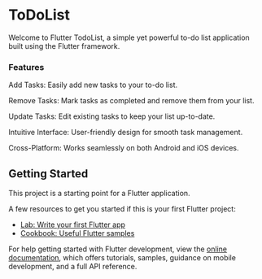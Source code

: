 # ToDoList

Welcome to Flutter TodoList, a simple yet powerful to-do list application built using the Flutter framework.

### Features
Add Tasks: Easily add new tasks to your to-do list.

Remove Tasks: Mark tasks as completed and remove them from your list.

Update Tasks: Edit existing tasks to keep your list up-to-date.

Intuitive Interface: User-friendly design for smooth task management.

Cross-Platform: Works seamlessly on both Android and iOS devices.

## Getting Started

This project is a starting point for a Flutter application.

A few resources to get you started if this is your first Flutter project:

- [Lab: Write your first Flutter app](https://docs.flutter.dev/get-started/codelab)
- [Cookbook: Useful Flutter samples](https://docs.flutter.dev/cookbook)

For help getting started with Flutter development, view the
[online documentation](https://docs.flutter.dev/), which offers tutorials,
samples, guidance on mobile development, and a full API reference.
